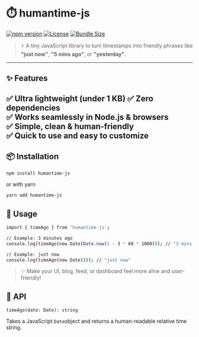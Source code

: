 
# ⏱️ humantime-js

[![npm version](https://img.shields.io/npm/v/humantime-js?style=flat-square&color=brightgreen)](https://www.npmjs.com/package/humantime-js)
[![License](https://img.shields.io/npm/l/humantime-js?style=flat-square)](LICENSE)
[![Bundle Size](https://badgen.net/bundlephobia/min/humantime-js)](https://bundlephobia.com/result?p=humantime-js)

> ⚡ A tiny JavaScript library to turn timestamps into friendly phrases like **"just now"**, **"5 mins ago"**, or **"yesterday"**.
---

## ✨ Features
✅ Ultra lightweight (under 1 KB) 
✅ Zero dependencies  
✅ Works seamlessly in Node.js & browsers  
✅ Simple, clean & human-friendly  
✅ Quick to use and easy to customize
---


## 📦 Installation
```bash
npm install humantime-js
```
or with yarn
```bash
yarn add humantime-js
```

## 🚀 Usage
```bash
import { timeAgo } from 'humantime-js';

// Example: 3 minutes ago
console.log(timeAgo(new Date(Date.now() - 3 * 60 * 1000))); // "3 mins ago"

// Example: just now
console.log(timeAgo(new Date())); // "just now"
```
>✨ Make your UI, blog, feed, or dashboard feel more alive and user-friendly!

## 📜 API
```
timeAgo(date: Date): string
```
Takes a JavaScript ``` Date ```object and returns a human-readable relative time string.



